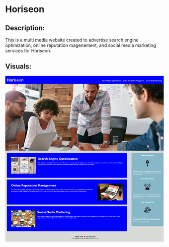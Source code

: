# Horiseon

## Description:

This is a multi media website created to advertise search engine optimization, online reputation magenement, and social media marketing services for Horiseon.

## Visuals:

![Screenshot](./Develop/assets/images/127.0.0.1_5500_index.html%20(1).png)